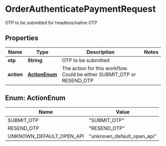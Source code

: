 

# OrderAuthenticatePaymentRequest

OTP to be submitted for headless/native OTP

## Properties

| Name | Type | Description | Notes |
|------------ | ------------- | ------------- | -------------|
|**otp** | **String** | OTP to be submitted |  |
|**action** | [**ActionEnum**](#ActionEnum) | The action for this workflow. Could be either SUBMIT_OTP or RESEND_OTP |  |



## Enum: ActionEnum

| Name | Value |
|---- | -----|
| SUBMIT_OTP | &quot;SUBMIT_OTP&quot; |
| RESEND_OTP | &quot;RESEND_OTP&quot; |
| UNKNOWN_DEFAULT_OPEN_API | &quot;unknown_default_open_api&quot; |



